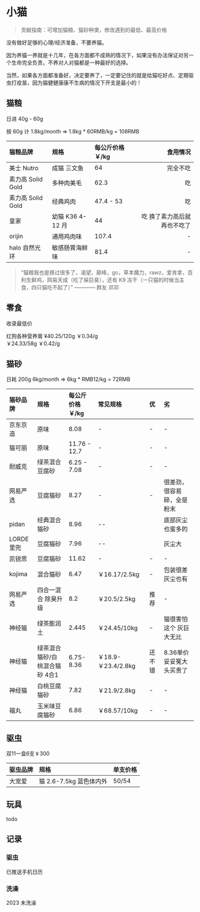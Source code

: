 
# 小猫

> 贡献指南：可增加猫粮、猫砂种类，修改遇到的最低、最高价格

没有做好足够的心理/经济准备，不要养猫。

因为养猫一养就是十几年，在各方面都不成熟的情况下，如果没有办法保证对另一个生命完全负责，不养对人对猫都是一种最好的选择。

当然，如果各方面都准备好，决定要养了，一定要记住的就是给猫吃好点、定期驱虫打疫苗，因为猫健健康康不生病的情况下开支是最小的！

## 猫粮

日进 40g - 60g

按 60g 计 1.8kg/month => 1.8kg * 60RMB/kg = 108RMB

| 猫粮品牌          | 规格             | 每公斤价格 ￥/kg | 食用情况 |
| :---------------- | :--------------- | :--------------- |----:|
| 美士 Nutro        | 成猫 三文鱼      | 64               | 完全不吃|
| 素力高 Solid Gold | 多种肉美毛       | 62.3             | 吃|
| 素力高 Solid Gold | 经典鸡肉         | 47.4 - 53        | 吃|
| 皇家              | 幼猫 K36 4-12 月 | 44               | 吃 换了素力高后就再也不吃了|
|orijin|通用鸡肉味|107.4|-|
|halo 自然光环|敏感肠胃海鲜味|81.4|-|

> “猫粮我也是换过很多了，渴望，巅峰，go，草本魔力，rawz，爱肯拿，百利生鲜鸡，网易天成（吃了屎巨臭），还有 K9 冻干（一只猫的时候当主食，四只猫吃不起了）” ———— 群友 邓邓

## 零食

收录最低价

红狗各种营养膏 ¥40.25/120g ￥0.34/g  
￥24.33/58g ￥0.42/g

## 猫砂

日耗 200g 6kg/month => 6kg * RMB12/kg = 72RMB

| 猫砂品牌 | 规格           | 每公斤价格 ￥/kg | 常见规格|优|劣|
| :------- | :------------- | :--------------- |:----|:----|:----|
| 京东京造 | 原味           | 8.08             |-|-|-|
| 猫可丽   | 原味           | 11.76 - 12.7     |-|-|-|
| 耐威克   | 绿茶混合豆腐砂 | 6.25 - 7.08      |-|-|-|
| 网易严选 | 豆腐猫砂 | 8.27|-|-|很差劲，很容易碎，全是粉末|
| pidan | 经典混合猫砂 | 8.96|--||底部灰尘也蛮多的|
| LORDE里兜 | 豆腐猫砂 | 7.96|--||灰尘大|
| 凯锐思| 豆腐猫砂 | 11.62|-|-|-|
| kojima| 混合猫砂 | 6.47|￥16.17/2.5kg|-|包装很差 灰尘也有|
| 网易严选| 四合一混合 除臭升级 | 8.2|￥20.5/2.5kg|推荐|-|
| 神经猫| 绿茶膨润土 |2.445|￥24.45/10kg|-|猫很害怕这个 灰巨大无比|
| 神经猫| 绿茶混合猫砂/白桃混合猫砂 4合1 |6.75-8.36|￥18.9-￥23.4/2.8kg|还不错|8.36单价妥妥冤大头买贵了|
| 神经猫| 白桃豆腐猫砂 | 7.82|￥21.9/2.8kg|-|-|
| 福丸| 玉米味豆腐猫砂 |6.86|￥68.57/10kg|-|-|

## 驱虫

双11一盒6支￥300

| 驱虫品牌 | 规格                    | 单支价格 |
| :------- | :---------------------- | :------- |
| 大宠爱   | 猫 2.6-7.5kg 蓝色体内外 | 50/54     |

## 玩具

todo

## 记录

### 驱虫

已推送手机日历

### 洗澡

2023 未洗澡
